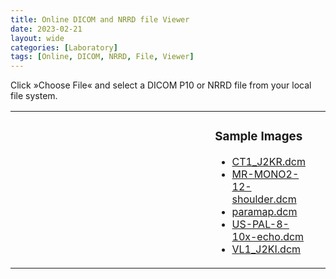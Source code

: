 ```yaml
---
title: Online DICOM and NRRD file Viewer
date: 2023-02-21
layout: wide
categories: [Laboratory]
tags: [Online, DICOM, NRRD, File, Viewer]
---
```

<style>
/* Table */

table {
  width: 100%;
  height: 100%;
  table-layout: fixed;
}

table td {
   vertical-align: top;
   padding-right: 2rem;
}

/* Canvas */

x3d-canvas {
   height: 60vh;
   width: 100%;
   aspect-ratio: unset;
}

/* Buttons */

#dicom-buttons input {
   margin-right: 1.5rem;
}

#dicom-buttons input:last-child {
   margin-right: 0;
}

/* Samples */

#core-wrapper table h3 {
   margin-top: 0;
}
</style>

<script type="module" src="https://create3000.github.io/media/laboratory/dicom/dicom.mjs"></script>

<p>Click »Choose File« and select a DICOM P10 or NRRD file from your local file system.</p>

<table>
   <tr>
      <td>
         <x3d-canvas splashScreen="false" src="https://create3000.github.io/media/laboratory/dicom/dicom.x3d"></x3d-canvas>
         <p id="dicom-buttons"></p>
      </td>
      <td style="width: 30%;">
         <h3>Sample Images</h3>
         <ul id="dicom-samples">
            <li><a href="https://create3000.github.io/media/laboratory/dicom/datasets/CT1_J2KR.dcm">CT1_J2KR.dcm</a></li>
            <li><a href="https://create3000.github.io/media/laboratory/dicom/datasets/MR-MONO2-12-shoulder.dcm">MR-MONO2-12-shoulder.dcm</a></li>
            <li><a href="https://create3000.github.io/media/laboratory/dicom/datasets/paramap.dcm">paramap.dcm</a></li>
            <li><a href="https://create3000.github.io/media/laboratory/dicom/datasets/US-PAL-8-10x-echo.dcm">US-PAL-8-10x-echo.dcm</a></li>
            <li><a href="https://create3000.github.io/media/laboratory/dicom/datasets/VL1_J2KI.dcm">VL1_J2KI.dcm</a></li>
         </ul>
      </td>
   </tr>
</table>
